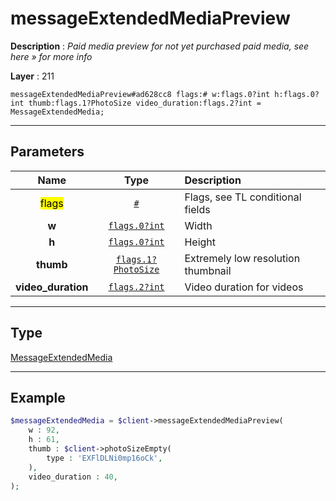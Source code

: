 # messageExtendedMediaPreview

**Description** : *Paid media preview for not yet purchased paid media, see here &raquo; for more info*

**Layer** : 211

```tl
messageExtendedMediaPreview#ad628cc8 flags:# w:flags.0?int h:flags.0?int thumb:flags.1?PhotoSize video_duration:flags.2?int = MessageExtendedMedia;
```

---

## Parameters

| Name | Type | Description |
| :---: | :---: | :--- |
| <mark>flags</mark> | [`#`](type/#) | Flags, see TL conditional fields |
| **w** | [`flags.0?int`](type/int) | Width |
| **h** | [`flags.0?int`](type/int) | Height |
| **thumb** | [`flags.1?PhotoSize`](type/PhotoSize) | Extremely low resolution thumbnail |
| **video_duration** | [`flags.2?int`](type/int) | Video duration for videos |

---

## Type

[MessageExtendedMedia](type/MessageExtendedMedia)

---

## Example

```php
$messageExtendedMedia = $client->messageExtendedMediaPreview(
	w : 92,
	h : 61,
	thumb : $client->photoSizeEmpty(
		type : 'EXFlDLNi0mp16oCk',
	),
	video_duration : 40,
);
```